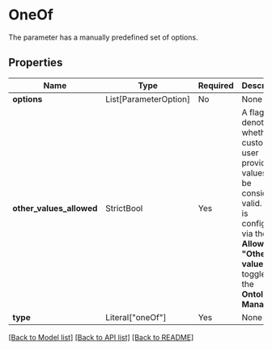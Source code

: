 # OneOf

The parameter has a manually predefined set of options.


## Properties
Name | Type | Required | Description |
------------ | ------------- | ------------- | ------------- |
**options** | List[ParameterOption] | No | None |
**other_values_allowed** | StrictBool | Yes | A flag denoting whether custom, user provided values will be considered valid. This is configured via the **Allowed "Other" value** toggle in the **Ontology Manager**. |
**type** | Literal["oneOf"] | Yes | None |


[[Back to Model list]](../../README.md#documentation-for-models) [[Back to API list]](../../README.md#documentation-for-api-endpoints) [[Back to README]](../../README.md)
